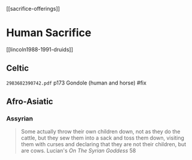 [[sacrifice-offerings]]
# Human Sacrifice

[[lincoln1988-1991-druids]]

## Celtic
`2983682390742.pdf` p173 Gondole (human and horse) #fix 
## Afro-Asiatic
### Assyrian
> Some actually throw their own children down, not as they do the cattle, but they sew them into a sack and toss them down, visiting them with curses and declaring that they are not their children, but are cows.
> Lucian's *On The Syrian Goddess* 58


